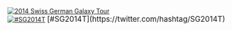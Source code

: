 <div class='center'><a href='/src/Events/SG2014/index.md'><img src="/src/Images/Logos/SG2014Logo400.png" alt="2014 Swiss German Galaxy Tour"  /></a><br />
<a href='https://twitter.com/hashtag/SG2014T'><img src="/src/Images/Logos/TwitterBirdTiny.png" alt="#SG2014T" /></a> <span style="font-size: larger;"> [#SG2014T](https://twitter.com/hashtag/SG2014T) </span>
</div>
<br /><br />
